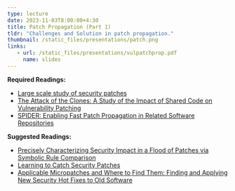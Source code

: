 ```yaml
---
type: lecture
date: 2023-11-03T8:00:00+4:30
title: Patch Propagation (Part 1)
tldr: "Challenges and Solution in patch propagation."
thumbnail: /static_files/presentations/patch.png
links:
   - url: /static_files/presentations/vulpatchprop.pdf
     name: slides
---
```


**Required Readings:**
- [Large scale study of security patches](https://www.icir.org/vern/papers/patch-study.ccs17.pdf)
- [The Attack of the Clones: A Study of the Impact of Shared Code on Vulnerability Patching](http://users.umiacs.umd.edu/~tdumitra/papers/OAKLAND-2015.pdf)
- [SPIDER: Enabling Fast Patch Propagation in Related Software Repositories](https://machiry.github.io/files/spider.pdf)

**Suggested Readings:**
- [Precisely Characterizing Security Impact in a Flood of Patches via Symbolic Rule Comparison](https://www.ndss-symposium.org/wp-content/uploads/2020/02/24419-paper.pdf)
- [Learning to Catch Security Patches](https://arxiv.org/pdf/2001.09148.pdf)
- [Applicable Micropatches and Where to Find Them: Finding and Applying New Security Hot Fixes to Old Software](https://ieeexplore.ieee.org/document/9438561)